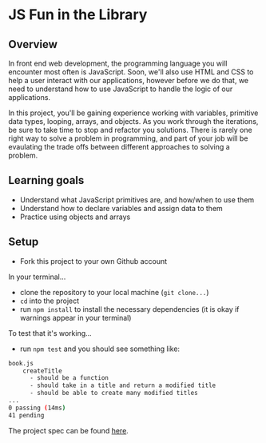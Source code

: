 # JS Fun in the Library

## Overview

In front end web development, the programming language you will encounter most
often is JavaScript. Soon, we'll also use HTML and CSS to help a user interact
with our applications, however before we do that, we need to understand how to
use JavaScript to handle the logic of our applications.

In this project, you'll be gaining experience working with variables, primitive
data types, looping, arrays, and objects. As you work through the
iterations, be sure to take time to stop and refactor you solutions. There is
rarely one right way to solve a problem in programming, and part of your job
will be evaulating the trade offs between different approaches to solving a
problem.

## Learning goals

  - Understand what JavaScript primitives are, and how/when to use them
  - Understand how to declare variables and assign data to them
  - Practice using objects and arrays

## Setup

  - Fork this project to your own Github account  
  
In your terminal...
  - clone the repository to your local machine (`git clone...`)
  - `cd` into the project
  - run `npm install` to install the necessary dependencies (it is okay if warnings appear in your terminal)
  
To test that it's working...
  - run `npm test` and you should see something like:
```bash
book.js
    createTitle
      - should be a function
      - should take in a title and return a modified title
      - should be able to create many modified titles
...
0 passing (14ms)
41 pending
```
  
The project spec can be found [here](https://frontend.turing.edu/projects/module-1/library.html).
